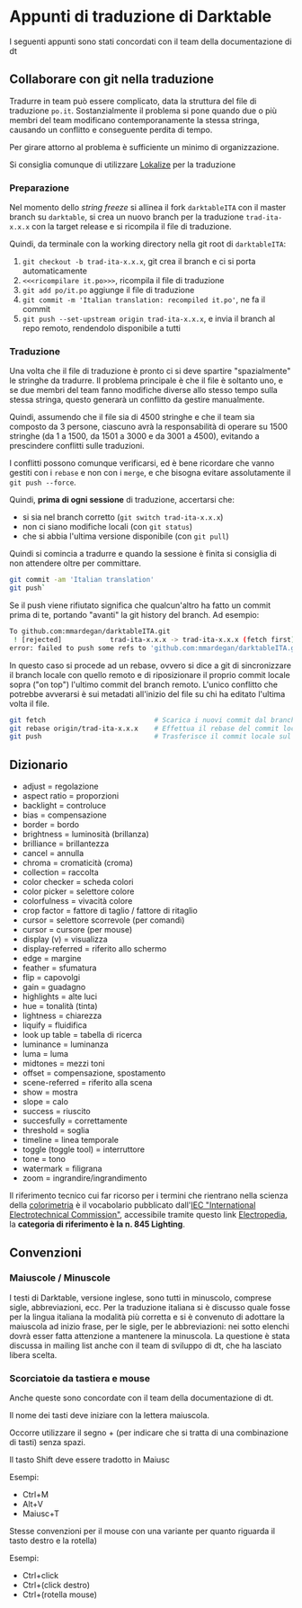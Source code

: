 # Appunti di traduzione di Darktable
I seguenti appunti sono stati concordati con il team della documentazione di dt

## Collaborare con git nella traduzione
Tradurre in team può essere complicato, data la struttura del file di traduzione `po.it`. 
Sostanzialmente il problema si pone quando due o più membri del team modificano contemporanamente la stessa stringa, causando un conflitto e conseguente perdita di tempo.

Per girare attorno al problema è sufficiente un minimo di organizzazione.

Si consiglia comunque di utilizzare [Lokalize](https://apps.kde.org/en-gb/lokalize/) per la traduzione

### Preparazione
Nel momento dello _string freeze_ si allinea il fork `darktableITA` con il master branch su `darktable`, si crea un nuovo branch per la traduzione `trad-ita-x.x.x` con la target release e si ricompila il file di traduzione.

Quindi, da terminale con la working directory nella git root di `darktableITA`:

1. `git checkout -b trad-ita-x.x.x`, git crea il branch e ci si porta automaticamente
2. `<<<ricompilare it.po>>>`, ricompila il file di traduzione
3. `git add po/it.po` aggiunge il file di traduzione
4. `git commit -m 'Italian translation: recompiled it.po'`, ne fa il commit
5. `git push --set-upstream origin trad-ita-x.x.x`, e invia il branch al repo remoto, rendendolo disponibile a tutti 

### Traduzione
Una volta che il file di traduzione è pronto ci si deve spartire "spazialmente" le stringhe da tradurre. Il problema principale è che il file è soltanto uno, e se due membri del team fanno modifiche diverse allo stesso tempo sulla stessa stringa, questo generarà un conflitto da gestire manualmente. 

Quindi, assumendo che il file sia di 4500 stringhe e che il team sia composto da 3 persone, ciascuno avrà la responsabilità di operare su 1500 stringhe (da 1 a 1500, da 1501 a 3000 e da 3001 a 4500), evitando a prescindere conflitti sulle traduzioni. 

I conflitti possono comunque verificarsi, ed è bene ricordare che vanno gestiti con i `rebase` e non con i `merge`, e che bisogna evitare assolutamente il `git push --force`.

Quindi, **prima di ogni sessione** di traduzione, accertarsi che:

- si sia nel branch corretto (`git switch trad-ita-x.x.x`)
- non ci siano modifiche locali (con `git status`)
- che si abbia l'ultima versione disponibile (con `git pull`)

Quindi si comincia a tradurre e quando la sessione è finita si consiglia di non attendere oltre per committare. 

```sh
git commit -am 'Italian translation' 
git push`
```

Se il push viene rifiutato significa che qualcun'altro ha fatto un commit prima di te, portando "avanti" la git history del branch. Ad esempio:

```sh
To github.com:mmardegan/darktableITA.git
 ! [rejected]            trad-ita-x.x.x -> trad-ita-x.x.x (fetch first)
error: failed to push some refs to 'github.com:mmardegan/darktableITA.git'
```

In questo caso si procede ad un rebase, ovvero si dice a git di sincronizzare il branch locale con quello remoto e di riposizionare il proprio commit locale sopra ("on top") l'ultimo commit del branch remoto. L'unico conflitto che potrebbe avverarsi è sui metadati all'inizio del file su chi ha editato l'ultima volta il file. 

```sh
git fetch                           # Scarica i nuovi commit dal branch remoto
git rebase origin/trad-ita-x.x.x    # Effettua il rebase del commit locale
git push                            # Trasferisce il commit locale sul branch remoto
```



## Dizionario
- adjust = regolazione
- aspect ratio = proporzioni
- backlight = controluce
- bias = compensazione
- border = bordo
- brightness = luminosità (brillanza)
- brilliance = brillantezza
- cancel = annulla
- chroma = cromaticità (croma)
- collection = raccolta
- color checker = scheda colori
- color picker = selettore colore
- colorfulness = vivacità colore
- crop factor = fattore di taglio / fattore di ritaglio
- cursor = selettore scorrevole (per comandi)
- cursor = cursore (per mouse)
- display (v) = visualizza
- display-referred = riferito allo schermo
- edge = margine
- feather = sfumatura
- flip = capovolgi
- gain = guadagno
- highlights = alte luci
- hue = tonalità (tinta)
- lightness = chiarezza
- liquify = fluidifica
- look up table = tabella di ricerca
- luminance = luminanza
- luma = luma
- midtones = mezzi toni
- offset = compensazione, spostamento
- scene-referred = riferito alla scena
- show = mostra
- slope = calo
- success = riuscito
- succesfully = correttamente
- threshold = soglia
- timeline = linea temporale
- toggle (toggle tool) = interruttore
- tone = tono
- watermark = filigrana
- zoom = ingrandire/ingrandimento

Il riferimento tecnico cui far ricorso per i termini che rientrano nella scienza della [colorimetria](https://it.wikipedia.org/wiki/Colorimetria) è 
il vocabolario pubblicato dall'[IEC "International Electrotechnical Commission"](http://www.iec.ch/), accessibile tramite questo link [Electropedia](https://www.electropedia.org/), 
la **categoria di riferimento è la n. 845	Lighting**. 

## Convenzioni 
### Maiuscole / Minuscole
I testi di Darktable, versione inglese, sono tutti in minuscolo, comprese sigle, abbreviazioni, ecc. Per la traduzione italiana si è discusso quale fosse 
per la lingua italiana la modalità più corretta e si è convenuto di adottare la maiuscola
ad inizio frase, per le sigle, per le abbreviazioni: nei sotto elenchi dovrà esser fatta attenzione a mantenere la minuscola. 
La questione è stata discussa in mailing list anche con il team di sviluppo di dt, che ha lasciato libera scelta.

### Scorciatoie da tastiera e mouse
Anche queste sono concordate con il team della documentazione di dt.

Il nome dei tasti deve iniziare con la lettera maiuscola.

Occorre utilizzare il segno + (per indicare che si tratta di una combinazione di tasti) senza spazi.

Il tasto Shift deve essere tradotto in Maiusc

Esempi:
- Ctrl+M
- Alt+V
- Maiusc+T

Stesse convenzioni per il mouse con una variante per quanto riguarda il tasto destro e la rotella)

Esempi:
- Ctrl+click
- Ctrl+(click destro)
- Ctrl+(rotella mouse)
